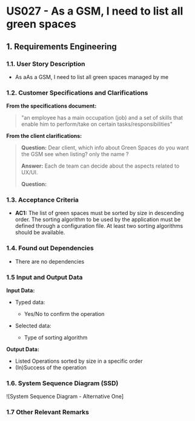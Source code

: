 # US027 - As a GSM, I need to list all green spaces 


## 1. Requirements Engineering

### 1.1. User Story Description

- As aAs a GSM, I need to list all green spaces managed by me

### 1.2. Customer Specifications and Clarifications

**From the specifications document:**

> "an employee has a main occupation (job) and a set of skills that enable him to perform/take on certain tasks/responsibilities"


**From the client clarifications:**

> **Question:** Dear client, which info about Green Spaces do you want the GSM see when listing? only the name ?
> 
> **Answer:** Each de team can decide about the aspects related to UX/UI.
>
> **Question:** 



### 1.3. Acceptance Criteria

* **AC1:**  The list of green spaces must be sorted by size in descending order. The sorting algorithm to be used by the application must be defined through a configuration file. At least two sorting algorithms should be available.

### 1.4. Found out Dependencies

* There are no dependencies
### 1.5 Input and Output Data

**Input Data:**

* Typed data:

  * Yes/No to confirm the operation

* Selected data:
  * Type of sorting algorithm


**Output Data:**

* Listed Operations sorted by size in a specific order
* (In)Success of the operation

### 1.6. System Sequence Diagram (SSD)

![System Sequence Diagram - Alternative One]

### 1.7 Other Relevant Remarks

